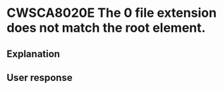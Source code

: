 # CWSCA8020E The 0 file extension does not match the root element.

## Explanation

## User response